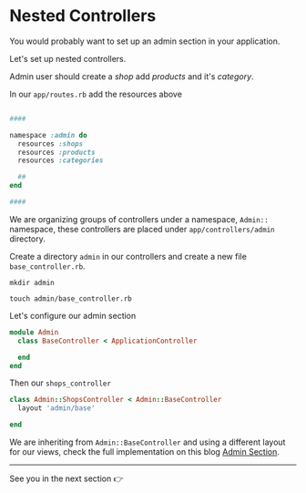 # Nested Controllers 

You would probably want to set up an admin section in your application. 

Let's set up nested controllers. 

Admin user should create a *shop* add *products* and it's *category*. 

In our `app/routes.rb` add the resources above 

```ruby

#### 

namespace :admin do 
  resources :shops 
  resources :products 
  resources :categories 

  ##
end

####
```

We are organizing groups of controllers under a namespace, `Admin::` namespace, these controllers are placed under `app/controllers/admin` directory. 

Create a directory `admin` in our controllers and create a new file `base_controller.rb`. 

`mkdir admin`

`touch admin/base_controller.rb`

Let's configure our admin section 

```ruby
module Admin 
  class BaseController < ApplicationController

  end
end
```

Then our `shops_controller`

```ruby 
class Admin::ShopsController < Admin::BaseController
  layout 'admin/base'

end
```

We are inheriting from  `Admin::BaseController` and using a different layout for our views, check the full implementation on this blog [Admin Section](https://simonnjunu16.medium.com/setting-up-authentication-and-admin-section-in-rails-2c58b1186cbc).

***

See you in the next section 👉
